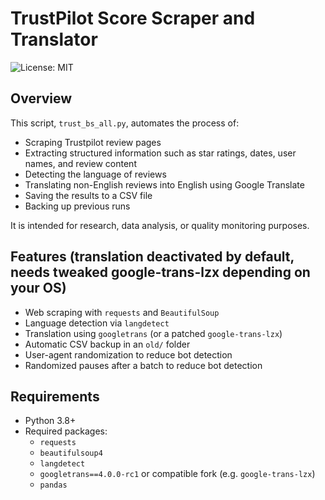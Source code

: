 # TrustPilot Score Scraper and Translator

![License: MIT](https://img.shields.io/badge/License-MIT-blue.svg)

## Overview

This script, `trust_bs_all.py`, automates the process of:

- Scraping Trustpilot review pages
- Extracting structured information such as star ratings, dates, user names, and review content
- Detecting the language of reviews
- Translating non-English reviews into English using Google Translate
- Saving the results to a CSV file
- Backing up previous runs

It is intended for research, data analysis, or quality monitoring purposes.

## Features (translation deactivated by default, needs tweaked google-trans-lzx depending on your OS)

- Web scraping with `requests` and `BeautifulSoup`
- Language detection via `langdetect`
- Translation using `googletrans` (or a patched `google-trans-lzx`)
- Automatic CSV backup in an `old/` folder
- User-agent randomization to reduce bot detection
- Randomized pauses after a batch to reduce bot detection

## Requirements

- Python 3.8+
- Required packages:
  - `requests`
  - `beautifulsoup4`
  - `langdetect`
  - `googletrans==4.0.0-rc1` or compatible fork (e.g. `google-trans-lzx`)
  - `pandas`
